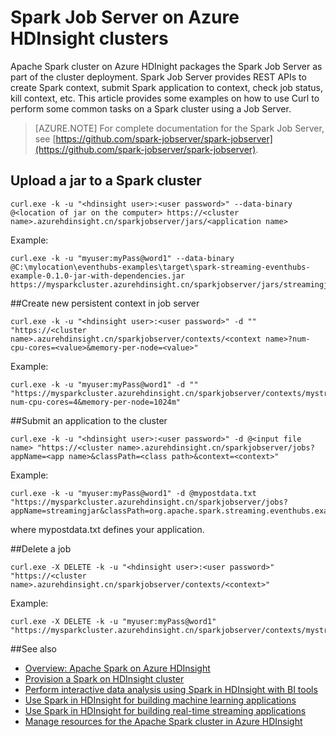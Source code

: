 <properties 
	pageTitle="Apache Spark Job Server on HDInsight | Windows Azure" 
	description="Learn how to use the Spark Job Server to remotely submit and manage jobs on a Spark cluster." 
	services="hdinsight" 
	documentationCenter="" 
	authors="nitinme" 
	manager="paulettm" 
	editor="cgronlun"
	tags="azure-portal"/>

<tags
	ms.service="hdinsight"
	ms.date="07/10/2015"
	wacn.date=""/>


# Spark Job Server on Azure HDInsight clusters

Apache Spark cluster on Azure HDInight packages the Spark Job Server as part of the cluster deployment. Spark Job Server provides REST APIs to create Spark context, submit Spark application to context, check job status, kill context, etc. This article provides some examples on how to use Curl to perform some common tasks on a Spark cluster using a Job Server.

>[AZURE.NOTE] For complete documentation for the Spark Job Server, see [https://github.com/spark-jobserver/spark-jobserver](https://github.com/spark-jobserver/spark-jobserver). 

## <a name="uploadjar"></a>Upload a jar to a Spark cluster

	curl.exe -k -u "<hdinsight user>:<user password>" --data-binary @<location of jar on the computer> https://<cluster name>.azurehdinsight.cn/sparkjobserver/jars/<application name>

Example:
	
	curl.exe -k -u "myuser:myPass@word1" --data-binary @C:\mylocation\eventhubs-examples\target\spark-streaming-eventhubs-example-0.1.0-jar-with-dependencies.jar https://mysparkcluster.azurehdinsight.cn/sparkjobserver/jars/streamingjar


##<a name="createcontext"></a>Create new persistent context in job server

	curl.exe -k -u "<hdinsight user>:<user password>" -d "" "https://<cluster name>.azurehdinsight.cn/sparkjobserver/contexts/<context name>?num-cpu-cores=<value>&memory-per-node=<value>"

Example:

	curl.exe -k -u "myuser:myPass@word1" -d "" "https://mysparkcluster.azurehdinsight.cn/sparkjobserver/contexts/mystreaming?num-cpu-cores=4&memory-per-node=1024m"


##<a name="submitapp"></a>Submit an application to the cluster

	curl.exe -k -u "<hdinsight user>:<user password>" -d @<input file name> "https://<cluster name>.azurehdinsight.cn/sparkjobserver/jobs?appName=<app name>&classPath=<class path>&context=<context>"

Example:

	curl.exe -k -u "myuser:myPass@word1" -d @mypostdata.txt "https://mysparkcluster.azurehdinsight.cn/sparkjobserver/jobs?appName=streamingjar&classPath=org.apache.spark.streaming.eventhubs.example.EventCountJobServer&context=mystreaming"

where mypostdata.txt defines your application.


##<a name="submitapp"></a>Delete a job

	curl.exe -X DELETE -k -u "<hdinsight user>:<user password>" "https://<cluster name>.azurehdinsight.cn/sparkjobserver/contexts/<context>"

Example:

	curl.exe -X DELETE -k -u "myuser:myPass@word1" "https://mysparkcluster.azurehdinsight.cn/sparkjobserver/contexts/mystreaming"


##<a name="seealso"></a>See also

* [Overview: Apache Spark on Azure HDInsight](/documentation/articles/hdinsight-apache-spark-overview)
* [Provision a Spark on HDInsight cluster](/documentation/articles/hdinsight-apache-spark-provision-clusters)
* [Perform interactive data analysis using Spark in HDInsight with BI tools](/documentation/articles/hdinsight-apache-spark-use-bi-tools)
* [Use Spark in HDInsight for building machine learning applications](/documentation/articles/hdinsight-apache-spark-ipython-notebook-machine-learning)
* [Use Spark in HDInsight for building real-time streaming applications](/documentation/articles/hdinsight-apache-spark-csharp-apache-zeppelin-eventhub-streaming)
* [Manage resources for the Apache Spark cluster in Azure HDInsight](/documentation/articles/hdinsight-apache-spark-resource-manager)


[hdinsight-versions]: ../hdinsight-component-versioning/
[hdinsight-upload-data]: ../hdinsight-upload-data/
[hdinsight-storage]: ../hdinsight-use-blob-storage/

[azure-purchase-options]: /pricing/overview/
[azure-member-offers]: /pricing/member-offers/
[azure-trial]: /pricing/1rmb-trial/
[azure-management-portal]: https://manage.windowsazure.cn/
[azure-create-storageaccount]: ../storage-create-storage-account/ 
